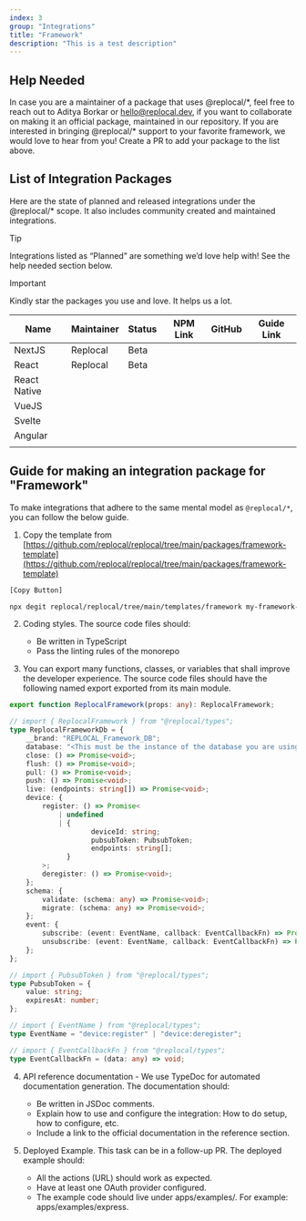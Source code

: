 ```yaml
---
index: 3
group: "Integrations"
title: "Framework"
description: "This is a test description"
---
```


## Help Needed

In case you are a maintainer of a package that uses @replocal/\*, feel free to reach out to Aditya Borkar or hello@replocal.dev, if you want to collaborate on making it an official package, maintained in our repository. If you are interested in bringing @replocal/\* support to your favorite framework, we would love to hear from you! Create a PR to add your package to the list above.

## List of Integration Packages

Here are the state of planned and released integrations under the @replocal/\* scope. It also includes community created and maintained integrations.

> [!TIP]
> Integrations listed as “Planned” are something we’d love help with! See the help needed section below.

> [!IMPORTANT]
> Kindly star the packages you use and love. It helps us a lot.

| Name         | Maintainer | Status | NPM Link | GitHub | Guide Link |
| ------------ | ---------- | ------ | -------- | ------ | ---------- |
| NextJS       | Replocal   | Beta   |          |        |            |
| React        | Replocal   | Beta   |          |        |            |
| React Native |            |        |          |        |            |
| VueJS        |            |        |          |        |            |
| Svelte       |            |        |          |        |            |
| Angular      |            |        |          |        |            |
|              |            |        |          |        |            |

## Guide for making an integration package for "Framework"

To make integrations that adhere to the same mental model as `@replocal/*`, you can follow the below guide.

1. Copy the template from [https://github.com/replocal/replocal/tree/main/packages/framework-template](https://github.com/replocal/replocal/tree/main/packages/framework-template)

```bash
[Copy Button]

npx degit replocal/replocal/tree/main/templates/framework my-framework-name
```

2. Coding styles. The source code files should:

   - Be written in TypeScript
   - Pass the linting rules of the monorepo

3. You can export many functions, classes, or variables that shall improve the developer experience. The source code files should have the following named export exported from its main module.

```ts
export function ReplocalFramework(props: any): ReplocalFramework;

// import { ReplocalFramework } from "@replocal/types";
type ReplocalFrameworkDb = {
	__brand: "REPLOCAL_Framework_DB";
	database: "<This must be the instance of the database you are using>";
	close: () => Promise<void>;
	flush: () => Promise<void>;
	pull: () => Promise<void>;
	push: () => Promise<void>;
	live: (endpoints: string[]) => Promise<void>;
	device: {
		register: () => Promise<
			| undefined
			| {
					deviceId: string;
					pubsubToken: PubsubToken;
					endpoints: string[];
			  }
		>;
		deregister: () => Promise<void>;
	};
	schema: {
		validate: (schema: any) => Promise<void>;
		migrate: (schema: any) => Promise<void>;
	};
	event: {
		subscribe: (event: EventName, callback: EventCallbackFn) => Promise<void>;
		unsubscribe: (event: EventName, callback: EventCallbackFn) => Promise<void>;
	};
};

// import { PubsubToken } from "@replocal/types";
type PubsubToken = {
	value: string;
	expiresAt: number;
};

// import { EventName } from "@replocal/types";
type EventName = "device:register" | "device:deregister";

// import { EventCallbackFn } from "@replocal/types";
type EventCallbackFn = (data: any) => void;
```

4. API reference documentation - We use TypeDoc for automated documentation generation. The documentation should:

   - Be written in JSDoc comments.
   - Explain how to use and configure the integration: How to do setup, how to configure, etc.
   - Include a link to the official documentation in the reference section.

5. Deployed Example. This task can be in a follow-up PR. The deployed example should:

   - All the actions (URL) should work as expected.
   - Have at least one OAuth provider configured.
   - The example code should live under apps/examples/<framework-name>. For example: apps/examples/express.
